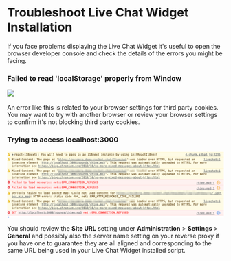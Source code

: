 # Troubleshoot Live Chat Widget Installation

If you face problems displaying the Live Chat Widget it's useful to open the browser developer console and check the details of the errors you might be facing.

### Failed to read 'localStorage' properly from Window

![](<../../../.gitbook/assets/Clipboard - May 12, 2022 4\_21 PM.png>)

An error like this is related to your browser settings for third party cookies. You may want to try with another browser or review your browser settings to confirm it's not blocking third party cookies.&#x20;

### Trying to access localhost:3000

![](<../../../.gitbook/assets/Clipboard -2.png>)

You should review the **Site URL** setting under **Administration** > **Settings** > **General** and possibly also the server name setting on your reverse proxy if you have one to guarantee they are all aligned and corresponding to the same URL being used in your Live Chat Widget installed script.&#x20;
